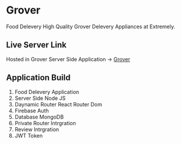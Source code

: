 # Grover
Food Delevery High Quality Grover Delevery Appliances at Extremely.

## Live Server Link
Hosted in Grover Server Side Application -> [Grover](https://grover-server.vercel.app)


## Application Build
1. Food Delevery Application
2. Server Side Node JS
3. Daynamic Router React Router Dom
4. Firebase Auth
5. Database MongoDB
6. Private Router Intrgration
7. Review Intrgration
8. JWT Token

